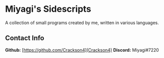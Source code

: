# Miyagi's Sidescripts

A collection of small programs created by me, written in various languages.

## Contact Info

**Github:** [https://github.com/Crackson4](Crackson4)
**Discord:** Miyagi#7220
